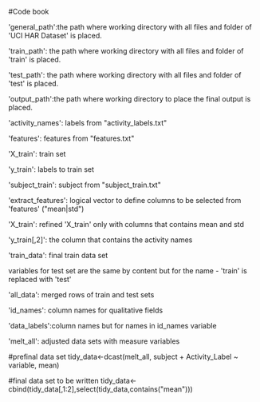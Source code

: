#Code book

'general_path':the path where working directory with all files and folder of 'UCI HAR Dataset' is placed. 

'train_path': the path where working directory with all files and folder of 'train' is placed.  

'test_path': the path where working directory with all files and folder of 'test' is placed.

'output_path':the path where working directory to place the final output is placed.

'activity_names': labels from "activity_labels.txt"

'features': features from "features.txt"

'X_train': train set

'y_train': labels to train set

'subject_train': subject from "subject_train.txt"

'extract_features': logical vector to define columns to be selected from 'features' ("mean|std")

'X_train': refined 'X_train' only with columns that contains mean and std

'y_train[,2]': the column that contains the activity names

'train_data': final train data set

variables for test set are the same by content but for the name - 'train' is replaced with 'test'

'all_data': merged rows of train and test sets

'id_names': column names for qualitative fields

'data_labels':column names but for names in id_names variable

'melt_all': adjusted data sets with measure variables

#prefinal data set
tidy_data<-dcast(melt_all, subject + Activity_Label ~ variable, mean)

#final data set to be written
tidy_data<-cbind(tidy_data[,1:2],select(tidy_data,contains("mean")))

